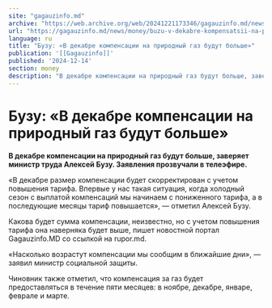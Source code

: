 ```yaml
---
site: "gagauzinfo.md"
archive: "https://web.archive.org/web/20241221173346/gagauzinfo.md/news/money/buzu-v-dekabre-kompensatsii-na-prirodnii-gaz-budut-bolshe"
url: "https://gagauzinfo.md/news/money/buzu-v-dekabre-kompensatsii-na-prirodnii-gaz-budut-bolshe"
language: ru
title: "Бузу: «В декабре компенсации на природный газ будут больше»"
publication: '[[Gagauzinfo]]'
published: '2024-12-14'
section: money
description: "В декабре компенсации на природный газ будут больше, заверяет министр труда Алексей Бузу. Заявления прозвучали в телеэфире."
---
```


# Бузу: «В декабре компенсации на природный газ будут больше»

**В декабре компенсации на природный газ будут больше, заверяет министр труда Алексей Бузу. Заявления прозвучали в телеэфире.**

«В декабре размер компенсации будет скорректирован с учетом повышения тарифа. Впервые у нас такая ситуация, когда холодный сезон с выплатой компенсаций мы начинаем с пониженного тарифа, а в последующие месяцы тариф повышается», — отметил Алексей Бузу.

Какова будет сумма компенсации, неизвестно, но с учетом повышения тарифа она наверняка будет выше, пишет новостной портал Gagauzinfo.MD со ссылкой на rupor.md.

«Насколько возрастут компенсации мы сообщим в ближайшие дни», — заявил министр социальной защиты.

Чиновник также отметил, что компенсация за газ будет предоставляться в течение пяти месяцев: в ноябре, декабре, январе, феврале и марте.